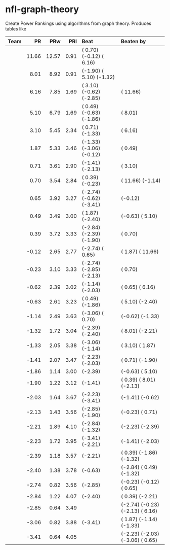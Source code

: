 nfl-graph-theory
================

Create Power Rankings using algorithms from graph theory.  Produces tables like

| Team     |    PR |   PRw |   PRl | Beat                                            | Beaten by                                                      |
|:---------|------:|------:|------:|:------------------------------------------------|:---------------------------------------------------------------|
| [](/ARI) | 11.66 | 12.57 |  0.91 | [](/SF)( 0.70) [](/NYG)(-0.12) [](/SD)( 6.16)   |                                                                |
| [](/CIN) |  8.01 |  8.92 |  0.91 | [](/TEN)(-1.90) [](/BAL)( 5.10) [](/ATL)(-1.32) |                                                                |
| [](/SD)  |  6.16 |  7.85 |  1.69 | [](/SEA)( 3.10) [](/BUF)(-0.62) [](/JAC)(-2.85) | [](/ARI)( 11.66)                                               |
| [](/BAL) |  5.10 |  6.79 |  1.69 | [](/CAR)( 0.49) [](/PIT)(-0.63) [](/CLE)(-1.86) | [](/CIN)( 8.01)                                                |
| [](/SEA) |  3.10 |  5.45 |  2.34 | [](/DEN)( 0.71) [](/GB)(-1.33)                  | [](/SD)( 6.16)                                                 |
| [](/DET) |  1.87 |  5.33 |  3.46 | [](/GB)(-1.33) [](/NYJ)(-3.06) [](/NYG)(-0.12)  | [](/CAR)( 0.49)                                                |
| [](/DEN) |  0.71 |  3.61 |  2.90 | [](/KC)(-1.41) [](/IND)(-2.13)                  | [](/SEA)( 3.10)                                                |
| [](/SF)  |  0.70 |  3.54 |  2.84 | [](/DAL)( 0.39) [](/PHI)(-0.23)                 | [](/ARI)( 11.66) [](/CHI)(-1.14)                               |
| [](/HOU) |  0.65 |  3.92 |  3.27 | [](/WAS)(-2.74) [](/BUF)(-0.62) [](/OAK)(-3.41) | [](/NYG)(-0.12)                                                |
| [](/CAR) |  0.49 |  3.49 |  3.00 | [](/DET)( 1.87) [](/TB)(-2.40)                  | [](/PIT)(-0.63) [](/BAL)( 5.10)                                |
| [](/DAL) |  0.39 |  3.72 |  3.33 | [](/STL)(-2.84) [](/NO)(-2.39) [](/TEN)(-1.90)  | [](/SF)( 0.70)                                                 |
| [](/NYG) | -0.12 |  2.65 |  2.77 | [](/WAS)(-2.74) [](/HOU)( 0.65)                 | [](/DET)( 1.87) [](/ARI)( 11.66)                               |
| [](/PHI) | -0.23 |  3.10 |  3.33 | [](/WAS)(-2.74) [](/JAC)(-2.85) [](/IND)(-2.13) | [](/SF)( 0.70)                                                 |
| [](/BUF) | -0.62 |  2.39 |  3.02 | [](/CHI)(-1.14) [](/MIA)(-2.03)                 | [](/HOU)( 0.65) [](/SD)( 6.16)                                 |
| [](/PIT) | -0.63 |  2.61 |  3.23 | [](/CAR)( 0.49) [](/CLE)(-1.86)                 | [](/BAL)( 5.10) [](/TB)(-2.40)                                 |
| [](/CHI) | -1.14 |  2.49 |  3.63 | [](/NYJ)(-3.06) [](/SF)( 0.70)                  | [](/BUF)(-0.62) [](/GB)(-1.33)                                 |
| [](/ATL) | -1.32 |  1.72 |  3.04 | [](/NO)(-2.39) [](/TB)(-2.40)                   | [](/CIN)( 8.01) [](/MIN)(-2.21)                                |
| [](/GB)  | -1.33 |  2.05 |  3.38 | [](/NYJ)(-3.06) [](/CHI)(-1.14)                 | [](/SEA)( 3.10) [](/DET)( 1.87)                                |
| [](/KC)  | -1.41 |  2.07 |  3.47 | [](/NE)(-2.23) [](/MIA)(-2.03)                  | [](/DEN)( 0.71) [](/TEN)(-1.90)                                |
| [](/CLE) | -1.86 |  1.14 |  3.00 | [](/NO)(-2.39)                                  | [](/PIT)(-0.63) [](/BAL)( 5.10)                                |
| [](/TEN) | -1.90 |  1.22 |  3.12 | [](/KC)(-1.41)                                  | [](/DAL)( 0.39) [](/CIN)( 8.01) [](/IND)(-2.13)                |
| [](/MIA) | -2.03 |  1.64 |  3.67 | [](/NE)(-2.23) [](/OAK)(-3.41)                  | [](/KC)(-1.41) [](/BUF)(-0.62)                                 |
| [](/IND) | -2.13 |  1.43 |  3.56 | [](/JAC)(-2.85) [](/TEN)(-1.90)                 | [](/PHI)(-0.23) [](/DEN)( 0.71)                                |
| [](/MIN) | -2.21 |  1.89 |  4.10 | [](/STL)(-2.84) [](/ATL)(-1.32)                 | [](/NE)(-2.23) [](/NO)(-2.39)                                  |
| [](/NE)  | -2.23 |  1.72 |  3.95 | [](/OAK)(-3.41) [](/MIN)(-2.21)                 | [](/KC)(-1.41) [](/MIA)(-2.03)                                 |
| [](/NO)  | -2.39 |  1.18 |  3.57 | [](/MIN)(-2.21)                                 | [](/DAL)( 0.39) [](/CLE)(-1.86) [](/ATL)(-1.32)                |
| [](/TB)  | -2.40 |  1.38 |  3.78 | [](/PIT)(-0.63)                                 | [](/STL)(-2.84) [](/CAR)( 0.49) [](/ATL)(-1.32)                |
| [](/WAS) | -2.74 |  0.82 |  3.56 | [](/JAC)(-2.85)                                 | [](/PHI)(-0.23) [](/NYG)(-0.12) [](/HOU)( 0.65)                |
| [](/STL) | -2.84 |  1.22 |  4.07 | [](/TB)(-2.40)                                  | [](/DAL)( 0.39) [](/MIN)(-2.21)                                |
| [](/JAC) | -2.85 |  0.64 |  3.49 |                                                 | [](/WAS)(-2.74) [](/PHI)(-0.23) [](/IND)(-2.13) [](/SD)( 6.16) |
| [](/NYJ) | -3.06 |  0.82 |  3.88 | [](/OAK)(-3.41)                                 | [](/DET)( 1.87) [](/CHI)(-1.14) [](/GB)(-1.33)                 |
| [](/OAK) | -3.41 |  0.64 |  4.05 |                                                 | [](/NE)(-2.23) [](/MIA)(-2.03) [](/NYJ)(-3.06) [](/HOU)( 0.65) |
